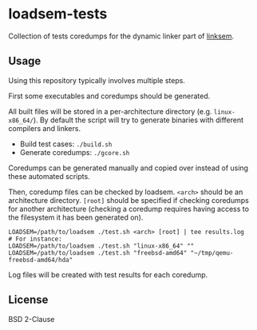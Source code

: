 # loadsem-tests

Collection of tests coredumps for the dynamic linker part of [linksem][1].

## Usage

Using this repository typically involves multiple steps.

First some executables and coredumps should be generated.

All built files will be stored in a per-architecture directory (e.g.
`linux-x86_64/`). By default the script will try to generate binaries with
different compilers and linkers.

- Build test cases: `./build.sh`
- Generate coredumps: `./gcore.sh`

Coredumps can be generated manually and copied over instead of using these
automated scripts.

Then, coredump files can be checked by loadsem. `<arch>` should be an
architecture directory. `[root]` should be specified if checking coredumps for
another architecture (checking a coredump requires having access to the
filesystem it has been generated on).

```shell
LOADSEM=/path/to/loadsem ./test.sh <arch> [root] | tee results.log
# For instance:
LOADSEM=/path/to/loadsem ./test.sh "linux-x86_64" ""
LOADSEM=/path/to/loadsem ./test.sh "freebsd-amd64" "~/tmp/qemu-freebsd-amd64/hda"
```

Log files will be created with test results for each coredump.

## License

BSD 2-Clause

[1]: https://github.com/rems-project/linksem
